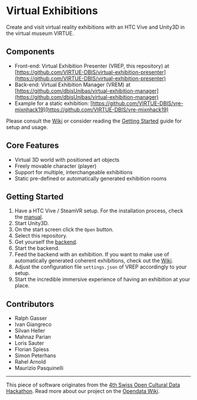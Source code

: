# Virtual Exhibitions

Create and visit virtual reality exhibitions with an HTC Vive and Unity3D in the virtual museum VIRTUE.

## Components

* Front-end: Virtual Exhibition Presenter (VREP, this repository)
  at [https://github.com/VIRTUE-DBIS/virtual-exhibition-presenter](https://github.com/VIRTUE-DBIS/virtual-exhibition-presenter)
* Back-end: Virtual Exhibition Manager (VREM)
  at [https://github.com/dbisUnibas/virtual-exhibition-manager](https://github.com/dbisUnibas/virtual-exhibition-manager)
* Example for a static
  exhibition: [https://github.com/VIRTUE-DBIS/vre-mixnhack19](https://github.com/VIRTUE-DBIS/vre-mixnhack19)

Please consult the [Wiki](https://github.com/dbisUnibas/virtual-exhibition-presenter/wiki) or consider reading
the [Getting Started](https://github.com/VIRTUE-DBIS/virtual-exhibition-presenter/wiki/Setup-Guide) guide for setup and
usage.

## Core Features

* Virtual 3D world with positioned art objects
* Freely movable character (player)
* Support for multiple, interchangeable exhibitions
* Static pre-defined or automatically generated exhibition rooms

## Getting Started

1. Have a HTC Vive / SteamVR setup. For the installation process, check
   the [manual](https://support.steampowered.com/steamvr/HTC_Vive/).
2. Start Unity3D.
3. On the start screen click the `Open` button.
4. Select this repository.
5. Get yourself the [backend](https://github.com/dbisUnibas/virtual-exhibition-manager).
6. Start the backend.
7. Feed the backend with an exhibition. If you want to make use of automatically generated coherent exhibitions, check
   out the [Wiki](https://github.com/dbisUnibas/virtual-exhibition-presenter/wiki).
8. Adjust the configuration file `settings.json` of VREP accordingly to your setup.
9. Start the incredible immersive experience of having an exhibition at your place.

## Contributors

* Ralph Gasser
* Ivan Giangreco
* Silvan Heller
* Mahnaz Parian
* Loris Sauter
* Florian Spiess
* Simon Peterhans
* Rahel Arnold
* Maurizio Pasquinelli

---

This piece of software originates from
the [4th Swiss Open Cultural Data Hackathon](http://make.opendata.ch/wiki/event:2018-10). Read more about our project on
the [Opendata Wiki](http://make.opendata.ch/wiki/project:virtual_3d_exhibition).

